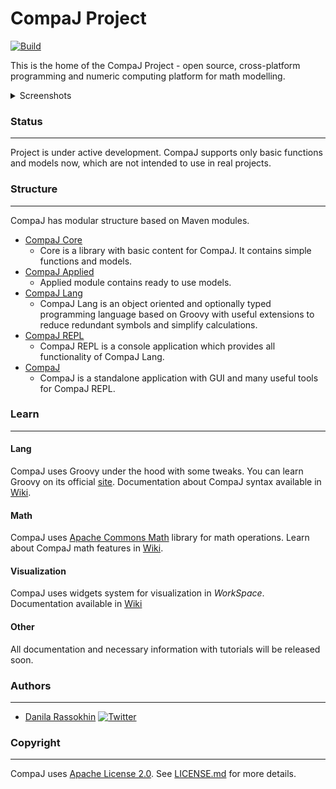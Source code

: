 # CompaJ Project
[![Build](https://github.com/CrissNamon/compaj/actions/workflows/maven.yml/badge.svg)](https://github.com/CrissNamon/compaj/actions/workflows/maven.yml)

This is the home of the CompaJ Project - open source, cross-platform programming and numeric computing platform for math modelling.

<details> 
  <summary>Screenshots</summary>
  
   ![Terminal](https://user-images.githubusercontent.com/22001123/172052428-5663f5e4-e667-4280-8099-9c0e2f482f1e.png)
   ![CodeEditor](https://user-images.githubusercontent.com/22001123/172052540-0b28d24e-54f3-4bee-b6a7-996c4bf87538.png)
   ![WorkSpace](https://user-images.githubusercontent.com/22001123/172052591-0a536b12-2d52-4dde-8a73-af29c178d775.png)
</details>

### Status
___
Project is under active development. CompaJ supports only basic functions and models now, which are not intended to use in real projects.

### Structure
___
CompaJ has modular structure based on Maven modules.
- [CompaJ Core](https://github.com/CrissNamon/compaj/tree/main/core)
    - Core is a library with basic content for CompaJ. It contains simple functions and models.
- [CompaJ Applied](https://github.com/CrissNamon/compaj/tree/main/applied)
    - Applied module contains ready to use models.
- [CompaJ Lang](https://github.com/CrissNamon/compaj/tree/main/lang)
    - CompaJ Lang is an object oriented and optionally typed programming language based on Groovy with useful extensions to reduce redundant symbols and simplify calculations.
- [CompaJ REPL](https://github.com/CrissNamon/compaj/tree/main/repl)
    - CompaJ REPL is a console application which provides all functionality of CompaJ Lang.
- [CompaJ](https://github.com/CrissNamon/compaj/tree/main/gui)
    - CompaJ is a standalone application with GUI and many useful tools for CompaJ REPL.  

### Learn
___
#### Lang
CompaJ uses Groovy under the hood with some tweaks. You can learn Groovy on its official [site](https://groovy-lang.org/documentation.html).
Documentation about CompaJ syntax available in [Wiki](https://github.com/CrissNamon/compaj/wiki/CompaJ-Lang).

#### Math
CompaJ uses [Apache Commons Math](https://commons.apache.org/proper/commons-math/userguide/index.html) library for math operations. Learn about CompaJ math features in [Wiki](https://github.com/CrissNamon/compaj/wiki/CompaJ-Math).

#### Visualization
CompaJ uses widgets system for visualization in _WorkSpace_. Documentation available in [Wiki](https://github.com/CrissNamon/compaj/wiki/CompaJ-WorkSpace)

#### Other
All documentation and necessary information with tutorials will be released soon. 

### Authors
___
* [Danila Rassokhin](https://gihub.com/crissnamon) [![Twitter](https://img.shields.io/twitter/follow/kpekepsalt?style=social)](https://twitter.com/kpekepsalt)

### Copyright
___
CompaJ uses [Apache License 2.0](http://www.apache.org/licenses/LICENSE-2.0). See [LICENSE.md](https://github.com/CrissNamon/compaj/blob/main/LICENSE.md) for more details.
